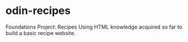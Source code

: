 # odin-recipes
Foundations Project: Recipes
Using HTML knowledge acquired so far to build a basic recipe website.